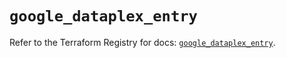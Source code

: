 # `google_dataplex_entry`

Refer to the Terraform Registry for docs: [`google_dataplex_entry`](https://registry.terraform.io/providers/hashicorp/google-beta/6.38.0/docs/resources/google_dataplex_entry).
